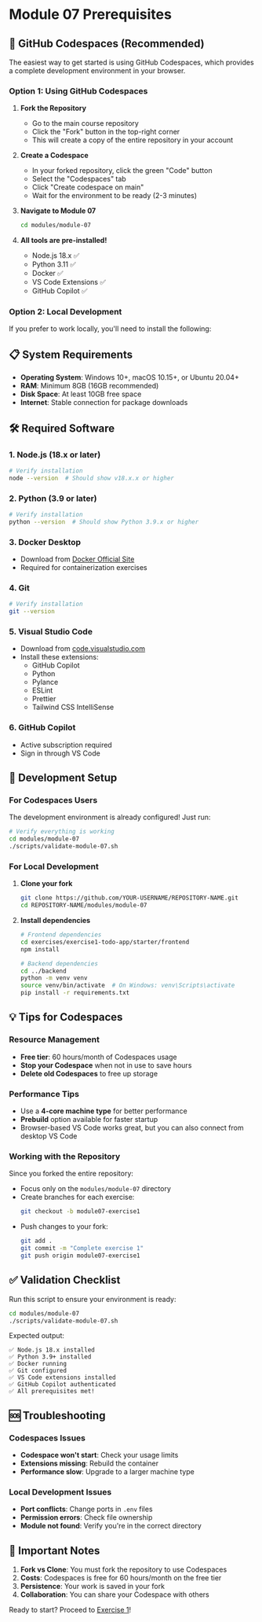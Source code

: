 # Module 07 Prerequisites

## 🚀 GitHub Codespaces (Recommended)

The easiest way to get started is using GitHub Codespaces, which provides a complete development environment in your browser.

### Option 1: Using GitHub Codespaces

1. **Fork the Repository**
   - Go to the main course repository
   - Click the "Fork" button in the top-right corner
   - This will create a copy of the entire repository in your account

2. **Create a Codespace**
   - In your forked repository, click the green "Code" button
   - Select the "Codespaces" tab
   - Click "Create codespace on main"
   - Wait for the environment to be ready (2-3 minutes)

3. **Navigate to Module 07**
   ```bash
   cd modules/module-07
   ```

4. **All tools are pre-installed!** 
   - Node.js 18.x ✅
   - Python 3.11 ✅
   - Docker ✅
   - VS Code Extensions ✅
   - GitHub Copilot ✅

### Option 2: Local Development

If you prefer to work locally, you'll need to install the following:

## 📋 System Requirements

- **Operating System**: Windows 10+, macOS 10.15+, or Ubuntu 20.04+
- **RAM**: Minimum 8GB (16GB recommended)
- **Disk Space**: At least 10GB free space
- **Internet**: Stable connection for package downloads

## 🛠️ Required Software

### 1. Node.js (18.x or later)
```bash
# Verify installation
node --version  # Should show v18.x.x or higher
```

### 2. Python (3.9 or later)
```bash
# Verify installation
python --version  # Should show Python 3.9.x or higher
```

### 3. Docker Desktop
- Download from [Docker Official Site](https://www.docker.com/products/docker-desktop/)
- Required for containerization exercises

### 4. Git
```bash
# Verify installation
git --version
```

### 5. Visual Studio Code
- Download from [code.visualstudio.com](https://code.visualstudio.com/)
- Install these extensions:
  - GitHub Copilot
  - Python
  - Pylance
  - ESLint
  - Prettier
  - Tailwind CSS IntelliSense

### 6. GitHub Copilot
- Active subscription required
- Sign in through VS Code

## 🔧 Development Setup

### For Codespaces Users

The development environment is already configured! Just run:

```bash
# Verify everything is working
cd modules/module-07
./scripts/validate-module-07.sh
```

### For Local Development

1. **Clone your fork**
   ```bash
   git clone https://github.com/YOUR-USERNAME/REPOSITORY-NAME.git
   cd REPOSITORY-NAME/modules/module-07
   ```

2. **Install dependencies**
   ```bash
   # Frontend dependencies
   cd exercises/exercise1-todo-app/starter/frontend
   npm install
   
   # Backend dependencies
   cd ../backend
   python -m venv venv
   source venv/bin/activate  # On Windows: venv\Scripts\activate
   pip install -r requirements.txt
   ```

## 💡 Tips for Codespaces

### Resource Management
- **Free tier**: 60 hours/month of Codespaces usage
- **Stop your Codespace** when not in use to save hours
- **Delete old Codespaces** to free up storage

### Performance Tips
- Use a **4-core machine type** for better performance
- **Prebuild** option available for faster startup
- Browser-based VS Code works great, but you can also connect from desktop VS Code

### Working with the Repository
Since you forked the entire repository:
- Focus only on the `modules/module-07` directory
- Create branches for each exercise:
  ```bash
  git checkout -b module07-exercise1
  ```
- Push changes to your fork:
  ```bash
  git add .
  git commit -m "Complete exercise 1"
  git push origin module07-exercise1
  ```

## ✅ Validation Checklist

Run this script to ensure your environment is ready:

```bash
cd modules/module-07
./scripts/validate-module-07.sh
```

Expected output:
```
✅ Node.js 18.x installed
✅ Python 3.9+ installed
✅ Docker running
✅ Git configured
✅ VS Code extensions installed
✅ GitHub Copilot authenticated
✅ All prerequisites met!
```

## 🆘 Troubleshooting

### Codespaces Issues
- **Codespace won't start**: Check your usage limits
- **Extensions missing**: Rebuild the container
- **Performance slow**: Upgrade to a larger machine type

### Local Development Issues
- **Port conflicts**: Change ports in `.env` files
- **Permission errors**: Check file ownership
- **Module not found**: Verify you're in the correct directory

## 📌 Important Notes

1. **Fork vs Clone**: You must fork the repository to use Codespaces
2. **Costs**: Codespaces is free for 60 hours/month on the free tier
3. **Persistence**: Your work is saved in your fork
4. **Collaboration**: You can share your Codespace with others

Ready to start? Proceed to [Exercise 1](exercises/exercise1-todo-app/README.md)!
